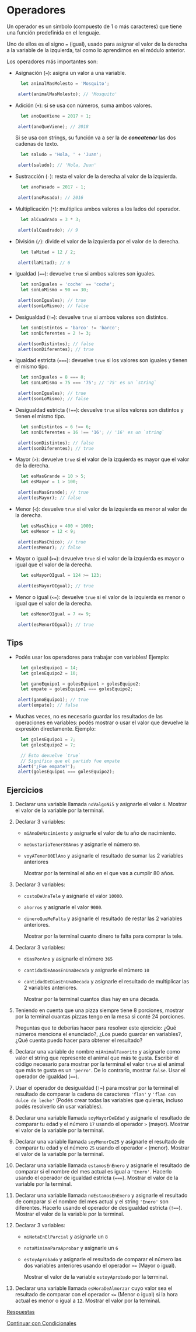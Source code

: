# Operadores

Un operador es un símbolo \(compuesto de 1 o más caracteres\) que tiene una función predefinida en el lenguaje.

Uno de ellos es el signo `=` \(igual\), usado para asignar el valor de la derecha a la variable de la izquierda, tal como lo aprendimos en el módulo anterior.

Los operadores más importantes son:

* Asignación \(`=`\): asigna un valor a una variable.

  ```javascript
    let animalMasMolesto = 'Mosquito';

   alert(animalMasMolesto); // 'Mosquito'
  ```

* Adición \(`+`\): si se usa con números, suma ambos valores.

  ```javascript
    let anoQueViene = 2017 + 1;

   alert(anoQueViene); // 2018
  ```

  Si se usa con strings, su función va a ser la de _**concatenar**_ las dos cadenas de texto.

  ```javascript
    let saludo = 'Hola, ' + 'Juan';

   alert(saludo); // 'Hola, Juan'
  ```

* Sustracción \(`-`\): resta el valor de la derecha al valor de la izquierda.

  ```javascript
    let anoPasado = 2017 - 1;

   alert(anoPasado); // 2016
  ```

* Multiplicación \(`*`\): multiplica ambos valores a los lados del operador.

  ```javascript
    let alCuadrado = 3 * 3;

   alert(alCuadrado); // 9
  ```

* División \(`/`\): divide el valor de la izquierda por el valor de la derecha.

  ```javascript
    let laMitad = 12 / 2;

   alert(laMitad); // 6
  ```

* Igualdad \(`==`\): devuelve `true` si ambos valores son iguales.

  ```javascript
    let sonIguales = 'coche' == 'coche';
    let sonLoMismo = 90 == 30;

   alert(sonIguales); // true
   alert(sonLoMismo); // false
  ```

* Desigualdad \(`!=`\): devuelve `true` si ambos valores son distintos.

  ```javascript
    let sonDistintos = 'barco' != 'barco';
    let sonDiferentes = 2 != 3;

   alert(sonDistintos); // false
   alert(sonDiferentes); // true
  ```

* Igualdad estricta \(`===`\): devuelve `true` si los valores son iguales y tienen el mismo tipo.

  ```javascript
    let sonIguales = 8 === 8;
    let sonLoMismo = 75 === '75'; // '75' es un `string`

   alert(sonIguales); // true
   alert(sonLoMismo); // false
  ```

* Desigualdad estricta \(`!==`\): devuelve `true` si los valores son distintos y tienen el mismo tipo.

  ```javascript
    let sonDistintos = 6 !== 6;
    let sonDiferentes = 16 !== '16'; // '16' es un `string`

   alert(sonDistintos); // false
   alert(sonDiferentes); // true
  ```

* Mayor \(`>`\): devuelve `true` si el valor de la izquierda es mayor que el valor de la derecha.

  ```javascript
    let esMasGrande = 10 > 5;
    let esMayor = 1 > 100;

   alert(esMasGrande); // true
   alert(esMayor); // false
  ```

* Menor \(`<`\): devuelve `true` si el valor de la izquierda es menor al valor de la derecha.

  ```javascript
    let esMasChico = 400 < 1000;
    let esMenor = 12 < 9;

   alert(esMasChico); // true
   alert(esMenor); // false
  ```

* Mayor o igual \(`>=`\): devuelve `true` si el valor de la izquierda es mayor o igual que el valor de la derecha.

  ```javascript
    let esMayorOIgual = 124 >= 123;

   alert(esMayorOIgual); // true
  ```

* Menor o igual \(`<=`\): devuelve `true` si el valor de la izquierda es menor o igual que el valor de la derecha.

  ```javascript
    let esMenorOIgual = 7 <= 9;

   alert(esMenorOIgual); // true
  ```

## Tips

* Podés usar los operadores para trabajar con variables! Ejemplo:

  ```javascript
    let golesEquipo1 = 14;
    let golesEquipo2 = 10;

    let ganoEquipo1 = golesEquipo1 > golesEquipo2;
    let empate = golesEquipo1 === golesEquipo2;

   alert(ganoEquipo1); // true
   alert(empate); // false
  ```

* Muchas veces, no es necesario guardar los resultados de las operaciones en variables: podés mostrar o usar el valor que devuelve la expresión directamente. Ejemplo:

  ```javascript
    let golesEquipo1 = 7;
    let golesEquipo2 = 7;

    // Esto devuelve `true`
    // Significa que el partido fue empate
   alert('¿Fue empate?');
   alert(golesEquipo1 === golesEquipo2);
  ```

## Ejercicios

1. Declarar una variable llamada `noValgoNi5` y asignarle el valor `4`. Mostrar el valor de la variable por la terminal.
2. Declarar 3 variables:
   * `miAnoDeNacimiento` y asignarle el valor de tu año de nacimiento.
   * `meGustariaTener80Anos` y asignarle el número `80`.
   * `voyATener80ElAno` y asignarle el resultado de sumar las 2 variables anteriores

     Mostrar por la terminal el año en el que vas a cumplir 80 años.
3. Declarar 3 variables:
   * `costoDeUnaTele` y asignarle el valor `10000`.
   * `ahorros` y asignarle el valor `9000`.
   * `dineroQueMeFalta` y asignarle el resultado de restar las 2 variables anteriores.

     Mostrar por la terminal cuanto dinero te falta para comprar la tele.
4. Declarar 3 variables:
   * `diasPorAno` y asignarle el número `365`
   * `cantidadDeAnosEnUnaDecada` y asignarle el número `10`
   * `cantidadDeDiasEnUnaDecada` y asignarle el resultado de multiplicar las 2 variables anteriores.

     Mostrar por la terminal cuantos días hay en una década.
5. Teniendo en cuenta que una pizza siempre tiene 8 porciones, mostrar por la terminal cuantas pizzas tengo en la mesa si conté 24 porciones.

   Preguntas que te deberías hacer para resolver este ejercicio: ¿Qué números menciona el enunciado?, ¿Los puedo guardar en variables?, ¿Qué cuenta puedo hacer para obtener el resultado?

6. Declarar una variable de nombre `miAnimalFavorito` y asignarle como valor el string que represente el animal que más te gusta. Escribir el código necesario para mostrar por la terminal el valor `true` si el animal que más te gusta es un `'perro'`. De lo contrario, mostrar `false`. Usar el operador de igualdad \(`==`\).
7. Usar el operador de desigualdad \(`!=`\) para mostrar por la terminal el resultado de comparar la cadena de caracteres `'flan'` y `'flan con dulce de leche'` \(Podés crear todas las variables que quieras, incluso podés resolverlo sin usar variables\).
8. Declarar una variable llamada `soyMayorDeEdad` y asignarle el resultado de comparar tu edad y el número `17` usando el operador `>` \(mayor\). Mostrar el valor de la variable por la terminal.
9. Declarar una variable llamada `soyMenorDe25` y asignarle el resultado de comparar tu edad y el número `25` usando el operador `<` \(menor\). Mostrar el valor de la variable por la terminal.
10. Declarar una variable llamada `estamosEnEnero` y asignarle el resultado de comparar si el nombre del mes actual es igual a `'Enero'`. Hacerlo usando el operador de igualdad estricta \(`===`\). Mostrar el valor de la variable por la terminal.
11. Declarar una variable llamada `noEstamosEnEnero` y asignarle el resultado de comparar si el nombre del mes actual y el string `'Enero'` son diferentes. Hacerlo usando el operador de desigualdad estricta \(`!==`\). Mostrar el valor de la variable por la terminal.
12. Declarar 3 variables:
    * `miNotaEnElParcial` y asignarle un `8`
    * `notaMinimaParaAprobar` y asignarle un `6`
    * `estoyAprobado` y asignarle el resultado de comparar el número las dos variables anteriores usando el operador `>=` \(Mayor o igual\).

      Mostrar el valor de la variable `estoyAprobado` por la terminal.
13. Declarar una variable llamada `esHoraDeAlmorzar` cuyo valor sea el resultado de comparar con el operador `<=` \(Menor o igual\) si la hora actual es menor o igual a `12`. Mostrar el valor por la terminal.

[Respuestas](https://github.com/javascript-101/javascript-101/tree/625c573f586769af2fb6d8915c1efbf49cc1c5dd/respuestas/04.js)

[Continuar con Condicionales](05.md)

